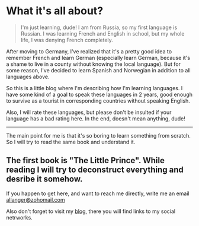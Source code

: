# What it's all about?

> I'm just learning, dude!
I am from Russia, so my first language is Russian. I was learning French and English in school, but my whole life, I was denying French completely.

After moving to Germany, I've realized that it's a pretty good idea to remember French and learn German (especially learn German, because it's a shame to live in a county without knowing the local language). But for some reason, I've decided to learn Spanish and Norwegian in addition to all languages above. 

So this is a little blog where I'm describing how I'm learning languages. I have some kind of a goal to speak these languages in 2 years, good enough to survive as a tourist in corresponding countries without speaking English.

Also, I will rate these languages, but please don't be insulted if your language has a bad rating here. In the end, doesn't mean anything, dude!

---

The main point for me is that it's so boring to learn something from scratch. So I will try to read the same book and understand it. 

The first book is "The Little Prince". While reading I will try to deconstruct everything and desribe it somehow. 
---
If you happen to get here, and want to reach me directly, write me an email <allanger@zohomail.com>

Also don't forget to visit my [blog](blog.fluetnbeat.online), there you will find links to my social netrworks.
